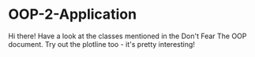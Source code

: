 # OOP-2-Application
Hi there! Have a look at the classes mentioned in the Don't Fear The OOP document. Try out the plotline too - it's pretty interesting!

